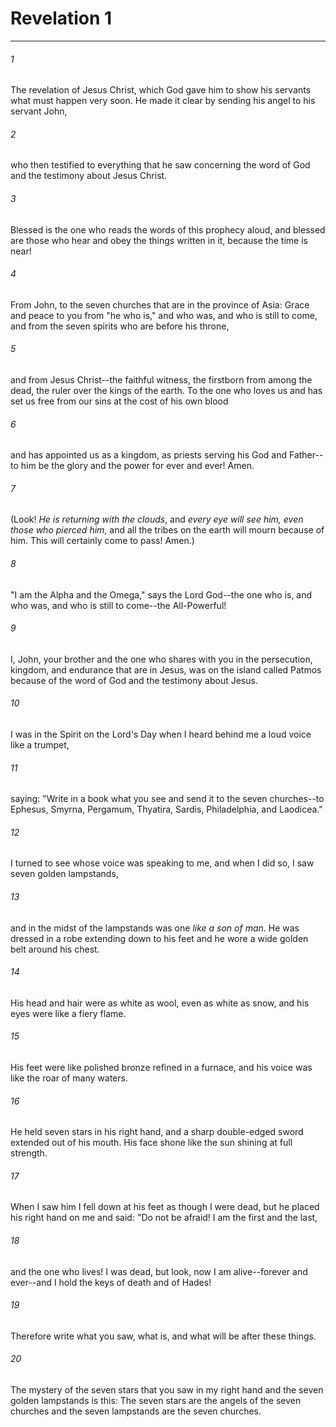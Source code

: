 # Revelation 1
***



###### 1 
The revelation of Jesus Christ, which God gave him to show his servants what must happen very soon. He made it clear by sending his angel to his servant John, 

###### 2 
who then testified to everything that he saw concerning the word of God and the testimony about Jesus Christ. 

###### 3 
Blessed is the one who reads the words of this prophecy aloud, and blessed are those who hear and obey the things written in it, because the time is near! 

###### 4 
From John, to the seven churches that are in the province of Asia: Grace and peace to you from "he who is," and who was, and who is still to come, and from the seven spirits who are before his throne, 

###### 5 
and from Jesus Christ--the faithful witness, the firstborn from among the dead, the ruler over the kings of the earth. To the one who loves us and has set us free from our sins at the cost of his own blood 

###### 6 
and has appointed us as a kingdom, as priests serving his God and Father--to him be the glory and the power for ever and ever! Amen. 

###### 7 
(Look! _He is returning with the clouds_, and _every_ _eye will see him,_ _even_ _those who pierced him_, and all the tribes on the earth will mourn because of him. This will certainly come to pass! Amen.) 

###### 8 
"I am the Alpha and the Omega," says the Lord God--the one who is, and who was, and who is still to come--the All-Powerful! 

###### 9 
I, John, your brother and the one who shares with you in the persecution, kingdom, and endurance that are in Jesus, was on the island called Patmos because of the word of God and the testimony about Jesus. 

###### 10 
I was in the Spirit on the Lord's Day when I heard behind me a loud voice like a trumpet, 

###### 11 
saying: "Write in a book what you see and send it to the seven churches--to Ephesus, Smyrna, Pergamum, Thyatira, Sardis, Philadelphia, and Laodicea." 

###### 12 
I turned to see whose voice was speaking to me, and when I did so, I saw seven golden lampstands, 

###### 13 
and in the midst of the lampstands was one _like_ _a son of man_. He was dressed in a robe extending down to his feet and he wore a wide golden belt around his chest. 

###### 14 
His head and hair were as white as wool, even as white as snow, and his eyes were like a fiery flame. 

###### 15 
His feet were like polished bronze refined in a furnace, and his voice was like the roar of many waters. 

###### 16 
He held seven stars in his right hand, and a sharp double-edged sword extended out of his mouth. His face shone like the sun shining at full strength. 

###### 17 
When I saw him I fell down at his feet as though I were dead, but he placed his right hand on me and said: "Do not be afraid! I am the first and the last, 

###### 18 
and the one who lives! I was dead, but look, now I am alive--forever and ever--and I hold the keys of death and of Hades! 

###### 19 
Therefore write what you saw, what is, and what will be after these things. 

###### 20 
The mystery of the seven stars that you saw in my right hand and the seven golden lampstands is this: The seven stars are the angels of the seven churches and the seven lampstands are the seven churches.
